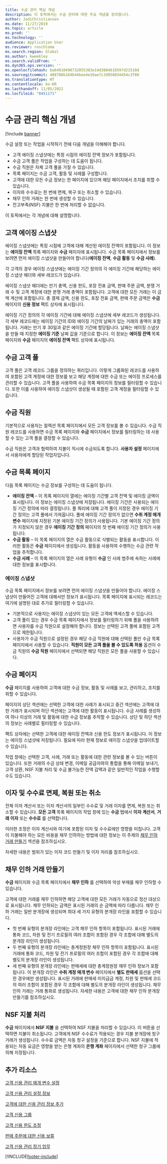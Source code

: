```yaml
---
title: 수금 관리 핵심 개념
description: 이 토픽에서는 수금 관리에 대한 주요 개념을 정의합니다.
author: JodiChristiansen
ms.date: 11/27/2019
ms.topic: article
ms.prod: ''
ms.technology: ''
audience: Application User
ms.reviewer: roschloma
ms.search.region: Global
ms.author: kweekley
ms.search.validFrom: ''
ms.dyn365.ops.version: ''
ms.openlocfilehash: ba64910498732855303e14d3884618597d21510d
ms.sourcegitcommit: 408786b164b44bee4e16ae7c3d956034d54c3f80
ms.translationtype: HT
ms.contentlocale: ko-KR
ms.lasthandoff: 11/05/2021
ms.locfileid: "8451171"
---
```

# <a name="collections-management-key-concepts"></a>수금 관리 핵심 개념

[!include [banner](../includes/banner.md)]

수금 설정 또는 작업을 시작하기 전에 다음 개념을 이해해야 합니다.

- 고객 에이징 스냅샷에는 특정 시점의 에이징 잔액 정보가 포함됩니다.
- 수금 고객 풀은 작업을 구성하는 데 도움이 됩니다.
- 수금 직원은 자체 고객 풀을 가질 수 있습니다.
- 목록 페이지는 수금 고객, 활동 및 사례를 구성합니다.
- 고객에 대한 모든 수금 정보는 한 페이지에 있으며 해당 페이지에서 조치를 취할 수 있습니다.
- 이자와 수수료는 한 번에 면제, 복구 또는 취소할 수 있습니다.
- 채무 인하 거래는 한 번에 생성할 수 있습니다.
- 잔고부족(NSF) 지불은 한 번에 처리할 수 없습니다.

이 토픽에서는 각 개념에 대해 설명합니다.

## <a name="customer-aging-snapshots"></a>고객 에이징 스냅샷

에이징 스냅샷에는 특정 시점에 고객에 대해 계산된 에이징 잔액이 포함됩니다. 이 정보는 **에이징 잔액** 목록 페이지와 **수금** 페이지에 표시됩니다. 수금 목록 페이지에서 정보를 보려면 먼저 에이징 스냅샷을 만들어야 합니다(**에이징 잔액**, **수금 활동** 및 **수금 사례**).

각 고객의 경우 에이징 스냅샷에는 에이징 기간 정의의 각 에이징 기간에 해당하는 에이징 스냅샷 헤더와 세부 레코드가 있습니다.

에이징 스냅샷 헤더에는 만기 총액, 신용 한도, 포장 전표 금액, 판매 주문 금액, 분쟁 거래 수 및 고객 계정에 대한 분쟁 거래 총액이 포함됩니다. 고객에 대한 모든 거래는 이 금액 계산에 포함됩니다. 총 결제 금액, 신용 한도, 포장 전표 금액, 판매 주문 금액은 **수금** 페이지의 **신용 정보** 팩트 상자에 표시됩니다.

에이징 기간 정의의 각 에이징 기간에 대해 에이징 스냅샷에 세부 레코드가 생성됩니다. 각 세부 레코드에는 에이징 기간의 ID와 에이징 기간의 날짜가 있는 거래의 총액이 포함됩니다. 거래는 만기 후 30일과 같은 에이징 기간에 할당됩니다. 날짜는 에이징 스냅샷을 만들 때 지정한 **에이징 기준** 날짜 값을 기준으로 합니다. 이 정보는 **에이징 잔액** 목록 페이지와 **수금** 페이지의 **에이징 잔액** 팩트 상자에 표시됩니다.

## <a name="collections-customer-pools"></a>수금 고객 풀

고객 풀은 고객 레코드 그룹을 정의하는 쿼리입니다. 이렇게 그룹화된 레코드를 사용하여 포함된 고객 계정에 대한 정보를 보고 해당 계정에 대한 수금 또는 에이징 프로세스를 관리할 수 있습니다. 고객 풀을 사용하여 수금 목록 페이지의 정보를 필터링할 수 있습니다. 또한 이를 사용하여 에이징 스냅샷이 생성될 때 포함된 고객 계정을 필터링할 수 있습니다.

## <a name="collections-agents"></a>수금 직원

기본적으로 사용자는 컬렉션 목록 페이지에서 모든 고객 정보를 볼 수 있습니다. 수금 직원 레코드를 사용하면 수금 목록 페이지와 **수금** 페이지에서 정보를 필터링하는 데 사용할 수 있는 고객 풀을 결정할 수 있습니다.

수금 직원은 고객과 협력하여 지불이 적시에 수금되도록 합니다. **사용자 설정** 페이지에서 사용자에게 할당된 작업자입니다.

## <a name="collections-list-pages"></a>수금 목록 페이지

다음 목록 페이지는 수금 정보를 구성하는 데 도움이 됩니다.

- **에이징 잔액** – 이 목록 페이지의 열에는 에이징 기간별 고객 잔액 및 에이징 금액이 표시됩니다. 이 정보는 에이징 스냅샷에 저장됩니다. 에이징 기간은 사용되는 에이징 기간 정의에 따라 결정됩니다. 풀 쿼리에 대해 고객 풀이 지정된 경우 에이징 기간 정의는 고객 풀에서 가져옵니다. 풀에 에이징 기간 정의가 없으면 **수취 계정 매개 변수** 페이지에 지정된 기본 에이징 기간 정의가 사용됩니다. 기본 에이징 기간 정의가 지정되지 않은 경우 **에이징 기간 정의** 페이지의 첫 번째 에이징 기간 정의가 사용됩니다.
- **수금 활동** – 이 목록 페이지의 열은 수금 활동으로 식별되는 활동을 표시합니다. 이러한 활동은 **수금** 페이지에서 생성됩니다. 활동을 사용하여 수행하는 수금 관련 작업을 추적합니다.
- **수금 사례** – 이 목록 페이지의 열은 사례 유형이 **수금** 인 사례 범주에 속하는 사례에 대한 정보를 표시합니다.

### <a name="aging-snapshots"></a>에이징 스냅샷

수금 목록 페이지에서 정보를 보려면 먼저 에이징 스냅샷을 만들어야 합니다. 에이징 스냅샷이 만들어진 고객에 대해서만 정보가 표시됩니다. 목록 페이지에 표시되는 레코드는 여기에 설명된 대로 추가로 필터링할 수 있습니다.

- 기본적으로 사용자는 에이징 스냅샷이 있는 모든 고객에 액세스할 수 있습니다.
- 고객 풀이 있는 경우 수금 목록 페이지에서 정보를 필터링하기 위해 풀을 사용하려면 사용자를 수금 직원으로 설정해야 합니다. 정보는 선택된 고객 풀에 포함된 고객으로 제한됩니다.
- 사용자가 수금 직원으로 설정된 경우 해당 수금 직원에 대해 선택된 풀만 수금 목록 페이지에서 사용할 수 있습니다. **직원이 모든 고객 풀을 볼 수 있도록 허용** 옵션이 수금 직원의 **수금 직원** 페이지에서 선택되면 해당 직원은 모든 풀을 사용할 수 있습니다.

## <a name="collections-page"></a>수금 페이지

**수금** 페이지를 사용하여 고객에 대한 수금 정보, 활동 및 사례를 보고, 관리하고, 조치를 취할 수 있습니다.

페이지의 상단 섹션에는 선택한 고객에 대한 사례가 표시되고 중간 섹션에는 고객에 대한 거래가 표시되며 하단 섹션에는 고객에 대한 활동이 표시됩니다. 수금 사례를 생성하여 하나 이상의 거래 및 활동에 대한 수금 정보를 추적할 수 있습니다. 상단 및 하단 섹션의 정보는 사례별로 필터링할 수 있습니다.

팩트 상자에는 선택한 고객에 대한 에이징 잔액과 신용 한도 정보가 표시됩니다. 이 정보는 에이징 스냅샷에 저장됩니다. 필요에 따라 현재 정보로 에이징 스냅샷을 업데이트할 수 있습니다.

작업 창에는 선택한 고객, 사례, 거래 또는 활동에 대한 관련 정보를 볼 수 있는 버튼이 있습니다. 또한 거래의 수금 상태 변경, 이메일 공급자와의 통합을 통해 이메일 보내기, 고객 상환, NSF 지불 처리 및 수금 불가능한 잔액 감액과 같은 일반적인 작업을 수행할 수도 있습니다.

## <a name="waiving-reinstating-or-reversing-interest-and-fees"></a>이자 및 수수료 면제, 복원 또는 취소

전체 이자 계산서 또는 이자 계산서의 일부인 수수료 및 거래 이자를 면제, 복원 또는 취소할 수 있습니다. **모든 고객** 목록 페이지의 작업 창에 있는 **수금** 탭에서 **이자 계산서**, **거래 이자** 또는 **수수료** 를 선택합니다.

이러한 조정은 이자 계산서와 여기에 포함된 이자 및 수수료에만 영향을 미칩니다. 고객이 지불해야 하는 모든 비용을 채무 인하하는 방법에 대한 정보는 이 주제의 [채무 인하 거래 만들기](#creating-write-off-transactions) 섹션을 참조하십시오.

자세한 내용은 범위가 있는 이자 코드 만들기 및 이자 처리를 참조하십시오.

## <a name="creating-write-off-transactions"></a>채무 인하 거래 만들기

**수금** 페이지와 수금 목록 페이지에서 **채무 인하** 를 선택하여 악성 부채를 채무 인하할 수 있습니다.

고객에 대한 거래를 채무 인하하면 해당 고객에 대한 모든 거래가 자동으로 정산 대상으로 표시됩니다. 채무 인하되는 금액은 표시된 거래의 순 금액에 따라 다릅니다. 채무 인하 거래는 일반 분개장에 생성되며 최대 세 가지 유형의 분개장 라인을 포함할 수 있습니다.

- 첫 번째 유형의 분개장 라인에는 고객 채무 인하 항목이 포함됩니다. 표시된 거래에 통화 코드, 차원 및 전기 프로필의 여러 조합이 포함된 경우 각 조합에 대해 별도의 분개장 라인이 생성됩니다.
- 두 번째 유형의 분개장 라인에는 총계정원장 채무 인하 항목이 포함됩니다. 표시된 거래에 통화 코드, 차원 및 전기 프로필의 여러 조합이 포함된 경우 각 조합에 대해 별도의 분개장 라인이 생성됩니다.
- 세 번째 유형의 분개장 라인에는 판매세에 대한 총계정원장 채무 인하 정보가 포함됩니다. 이 분개장 라인은 **수취 계정 매개 변수** 페이지에서 **별도 판매세** 옵션을 선택한 경우에만 생성됩니다. 표시된 거래에 판매세 미지급금 계정, 차원 및 판매세 코드의 여러 조합이 포함된 경우 각 조합에 대해 별도의 분개장 라인이 생성됩니다. 채무 인하 거래는 거래 통화로 생성됩니다. 자세한 내용은 고객에 대한 채무 인하 분개장 만들기를 참조하십시오.

## <a name="process-nsf-payments"></a>NSF 지불 처리

**수금** 페이지에서 **NSF 지불** 을 선택하여 NSF 지불을 처리할 수 있습니다. 이 버튼을 선택하면 지불이 취소됩니다. 고객에게 NSF 수수료가 적용되는 경우 지불 분개장에 청구 거래가 생성됩니다. 수수료 금액은 자동 청구 설정을 기준으로 합니다. NSF 지불에 적용되는 자동 요금은 영향을 받는 은행 계좌의 **은행 계좌** 페이지에서 선택한 청구 그룹에 의해 지정됩니다.

## <a name="additional-resources"></a>추가 리소스

[고객 신용 관리 매개 변수 설정](./cm-credit-mgmt-setup.md)

[고객 신용 관리 설정 정보](./cm-setup-information.md)

[고객에 대한 신용 관리 정보 추가](./cm-add-credit-mgmt-information-customer.md)

[고객 신용 그룹](./cm-customer-credit-groups.md)

[고객 신용 한도 조정](./cm-credit-limit-adjustments.md)

[판매 주문에 대한 신용 보류](./cm-sales-order-credit-holds.md)

[고객 신용 관리 정기 업무](./cm-periodic-tasks.md)


[!INCLUDE[footer-include](../../includes/footer-banner.md)]
